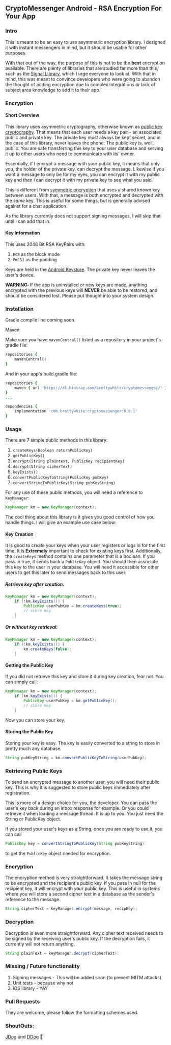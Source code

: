 ## CryptoMessenger Android - RSA Encryption For Your App

### Intro

This is meant to be an easy to use asymmetric encryption library. I designed it with instant messengers in mind, but it should be usable for other purposes. 

With that out of the way, the purpose of this is not to be the **best** encryption available. There are plenty of libraries that are studied far more than this, such as the [Signal Library](https://github.com/signalapp/libsignal-service-java), which I urge everyone to look at. With that in mind, this was meant to convince developers who were going to abandon the thought of adding encryption due to complex integrations or lack of subject area knowledge to add it to their app. 

### Encryption

#### Short Overview

This library uses asymmetric cryptography, otherwise known as [public key cryptography](https://en.wikipedia.org/wiki/Public-key_cryptography). That means that each user needs a key pair - an associated public and private key. The private key must always be kept secret, and in the case of this library, never leaves the phone. The public key is, well, public. You are safe transferring this key to your user database and serving it up to other users who need to communicate with its' owner. 

Essentially, if I encrypt a message with your public key, it means that only you, the holder of the private key, can decrypt the message. Likewise if you want a message to only be for my eyes, you can encrypt it with my public key and then i can decrypt it with my private key to see what you said. 

This is different from [symmetric encryption](https://en.wikipedia.org/wiki/Symmetric-key_algorithm) that uses a shared known key between users. With that, a message is both encrypted and decrypted with the *same* key. This is useful for some things, but is generally advised against for a chat application.

As the library currently does not support signing messages, I will skip that until I can add that in.

#### Key Information

This uses 2048 Bit RSA KeyPairs with:

1. `ECB` as the block mode
2. `PKCS1` as the padding

Keys are held in the [Android Keystore](https://developer.android.com/training/articles/keystore.html). The private key never leaves the user's device.

**WARNING:** If the app is uninstalled or new keys are made, anything encrypted with the previous keys will **NEVER** be able to be restored, and should be considered lost. Please put thought into your system design.

### Installation

Gradle compile line coming soon. 

Maven:

Make sure you have `mavenCentral()` listed as a repository in your project's gradle file:

```ruby
repositories {
    mavenCentral()
}
```
And in your app's build.gradle file:

```ruby
repositories {
    maven { url 'https://dl.bintray.com/brettywhite/cryptomessenger/' }
}
...

dependencies {
    implementation 'com.brettywhite:cryptomessenger:0.0.1'
}

```

### Usage

There are 7 simple public methods in this library:

1. `createKeys(Boolean returnPublicKey)`
2. `getPublicKey()`
3. `encrypt(String plaintext, PublicKey recipientKey)`
4. `decrypt(String cipherText)`
5. `keyExists()`
6. `convertPublicKeyToString(PublicKey pubKey)`
7. `convertStringToPublicKey(String pubKeyString)`

For any use of these public methods, you will need a reference to `KeyManager`:

```java
KeyManager km = new KeyManager(context);
```

The cool thing about this library is it gives you good control of how you handle things. I will give an example use case below:

#### Key Creation

It is good to create your keys when your user registers or logs in for the first time. It is **Extremely** important to check for existing keys first. Additionally, the `createKeys` method contains one parameter that is a boolean. If you pass in true, it sends back a `PublicKey` object. You should then associate this key to the user in your database. You will need it accessible for other users to get this later to send messages back to this user. 

##### Retrieve key after creation:

```java
KeyManager km = new KeyManager(context);
	if (!km.keyExists()) {
		PublicKey userPubKey = km.createKeys(true);
		// store key
	}
```
##### Or without key retrieval:

```java
KeyManager km = new KeyManager(context);
	if (!km.keyExists()) {
		km.createKeys(false);
	}
```

#### Getting the Public Key

If you did not retrieve this key and store it during key creation, fear not. You can simply call:

```java
KeyManager km = new KeyManager(context);
	if (km.keyExists()) {
		PublicKey userPubKey = km.getPublicKey();
		// store key
	}
```
Now you can store your key.

#### Storing the Public Key

Storing your key is easy. The key is easily converted to a string to store in pretty much any database.

```java
String pubKeyString = km.convertPublicKeyToString(userPubKey);
```
### Retrieving Public Keys

To send an encrypted message to another user, you will need their public key. This is why it is suggested to store public keys immediately after registration.

This is more of a design choice for you, the developer. You can pass the user's key back during an inbox response for example. Or you could retrieve it when loading a message thread. It is up to you. You just need the String or PublicKey object. 

If you stored your user's keys as a String, once you are ready to use it, you can call

```java
PublicKey key = convertStringToPublicKey(String pubKeyString)
```
to get the `PublicKey` object needed for encryption.

### Encryption

The encryption method is very straightforward. It takes the message string to be encrypted and the recipient's public key. If you pass in null for the recipient key, it will encrypt with *your* public key. This is useful in systems where you will store a second cipher text in a database as the sender's reference to the message.

```java
String cipherText = keyManager.encrypt(message, recipKey);
```

### Decryption

Decryption is even more straightforward. Any cipher text received needs to be signed by the receiving user's public key. If the decryption fails, it currently will not return anything. 

```java
String plainText = keyManager.decrypt(cipherText);
```

### Missing / Future functionality

1. Signing messages - This will be added soon (to prevent MITM attacks)
2. Unit tests - because why not
3. iOS library - YAY

### Pull Requests

They are welcome, please follow the formatting schemes used.

### ShoutOuts:

[JDog](https://github.com/JRG11G) and
[DDog](https://github.com/danalombardi) :rocket: